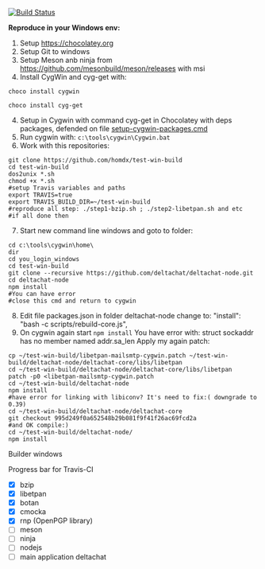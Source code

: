[![Build Status](https://travis-ci.org/homdx/test-win-build.svg?branch=master)](https://travis-ci.org/homdx/test-win-build)

**Reproduce in your Windows env:**

1. Setup https://chocolatey.org
2. Setup Git to windows
3. Setup Meson anb ninja from https://github.com/mesonbuild/meson/releases with msi
3. Install CygWin and cyg-get with:

`choco install cygwin`

`choco install cyg-get`

4. Setup in Cygwin with command cyg-get in Chocolatey with deps packages, defended on file [setup-cygwin-packages.cmd](setup-cygwin-packages.cmd)
5. Run cygwin with: `c:\tools\cygwin\Cygwin.bat`
6. Work with this repositories:
```
git clone https://github.com/homdx/test-win-build
cd test-win-build
dos2unix *.sh
chmod +x *.sh
#setup Travis variables and paths
export TRAVIS=true
export TRAVIS_BUILD_DIR=~/test-win-build
#reproduce all step: ./step1-bzip.sh ; ./step2-libetpan.sh and etc
#if all done then
```

7. Start new command line windows and goto to folder:
```
cd c:\tools\cygwin\home\
dir
cd you_login_windows
cd test-win-build
git clone --recursive https://github.com/deltachat/deltachat-node.git
cd deltachat-node
npm install
#You can have error
#close this cmd and return to cygwin
```
8. Edit file packages.json in folder deltachat-node change to: "install": "bash -c scripts/rebuild-core.js",
9. On cygwin again start `npm install`
You have error with: struct sockaddr has no member named addr.sa_len
Apply my again patch:

```
cp ~/test-win-build/libetpan-mailsmtp-cygwin.patch ~/test-win-build/deltachat-node/deltachat-core/libs/libetpan
cd ~/test-win-build/deltachat-node/deltachat-core/libs/libetpan
patch -p0 <libetpan-mailsmtp-cygwin.patch
cd ~/test-win-build/deltachat-node
npm install
#have error for linking with libiconv? It's need to fix:( downgrade to 0.39)
cd ~/test-win-build/deltachat-node/deltachat-core
git checkout 995d249f0a652548b29b081f9f41f26ac69fcd2a
#and OK compile:)
cd ~/test-win-build/deltachat-node/
npm install
```

Builder windows

Progress bar for Travis-CI

* [x]  bzip
* [x]  libetpan
* [x]  botan
* [x]  cmocka
* [x]  rnp (OpenPGP library)
* [ ]  meson
* [ ]  ninja
* [ ]  nodejs
* [ ]  main application deltachat
